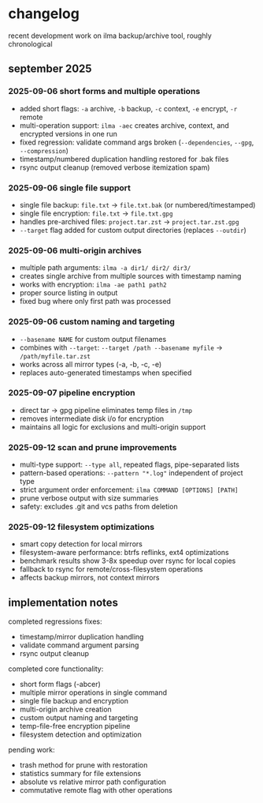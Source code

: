# changelog

recent development work on ilma backup/archive tool, roughly chronological

## september 2025

### 2025-09-06 short forms and multiple operations
- added short flags: `-a` archive, `-b` backup, `-c` context, `-e` encrypt, `-r` remote
- multi-operation support: `ilma -aec` creates archive, context, and encrypted versions in one run
- fixed regression: validate command args broken (`--dependencies`, `--gpg`, `--compression`)
- timestamp/numbered duplication handling restored for .bak files
- rsync output cleanup (removed verbose itemization spam)

### 2025-09-06 single file support
- single file backup: `file.txt` -> `file.txt.bak` (or numbered/timestamped)
- single file encryption: `file.txt` -> `file.txt.gpg`
- handles pre-archived files: `project.tar.zst` -> `project.tar.zst.gpg`
- `--target` flag added for custom output directories (replaces `--outdir`)

### 2025-09-06 multi-origin archives
- multiple path arguments: `ilma -a dir1/ dir2/ dir3/`
- creates single archive from multiple sources with timestamp naming
- works with encryption: `ilma -ae path1 path2`
- proper source listing in output
- fixed bug where only first path was processed

### 2025-09-06 custom naming and targeting
- `--basename NAME` for custom output filenames
- combines with `--target`: `--target /path --basename myfile` -> `/path/myfile.tar.zst`
- works across all mirror types (-a, -b, -c, -e)
- replaces auto-generated timestamps when specified

### 2025-09-07 pipeline encryption
- direct tar -> gpg pipeline eliminates temp files in `/tmp`
- removes intermediate disk i/o for encryption
- maintains all logic for exclusions and multi-origin support

### 2025-09-12 scan and prune improvements
- multi-type support: `--type all`, repeated flags, pipe-separated lists
- pattern-based operations: `--pattern "*.log"` independent of project type
- strict argument order enforcement: `ilma COMMAND [OPTIONS] [PATH]`
- prune verbose output with size summaries
- safety: excludes .git and vcs paths from deletion

### 2025-09-12 filesystem optimizations
- smart copy detection for local mirrors
- filesystem-aware performance: btrfs reflinks, ext4 optimizations
- benchmark results show 3-8x speedup over rsync for local copies
- fallback to rsync for remote/cross-filesystem operations
- affects backup mirrors, not context mirrors

## implementation notes

completed regressions fixes:
- timestamp/mirror duplication handling
- validate command argument parsing
- rsync output cleanup

completed core functionality:
- short form flags (-abcer)
- multiple mirror operations in single command
- single file backup and encryption
- multi-origin archive creation
- custom output naming and targeting
- temp-file-free encryption pipeline
- filesystem detection and optimization

pending work:
- trash method for prune with restoration
- statistics summary for file extensions
- absolute vs relative mirror path configuration
- commutative remote flag with other operations
